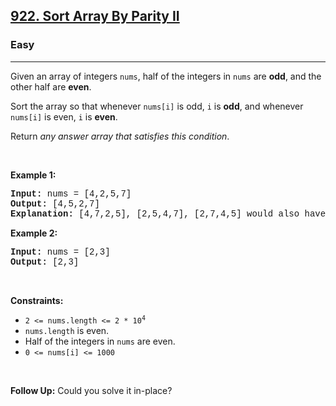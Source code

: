 <h2><a href="https://leetcode.com/problems/sort-array-by-parity-ii/">922. Sort Array By Parity II</a></h2><h3>Easy</h3><hr><div><p>Given an array of integers <code style="font-family: monospace, Bangla751, sans-serif;">nums</code>, half of the integers in <code style="font-family: monospace, Bangla751, sans-serif;">nums</code> are <strong>odd</strong>, and the other half are <strong>even</strong>.</p>

<p>Sort the array so that whenever <code style="font-family: monospace, Bangla751, sans-serif;">nums[i]</code> is odd, <code style="font-family: monospace, Bangla751, sans-serif;">i</code> is <strong>odd</strong>, and whenever <code style="font-family: monospace, Bangla751, sans-serif;">nums[i]</code> is even, <code style="font-family: monospace, Bangla751, sans-serif;">i</code> is <strong>even</strong>.</p>

<p>Return <em>any answer array that satisfies this condition</em>.</p>

<p>&nbsp;</p>
<p><strong class="example">Example 1:</strong></p>

<pre style="font-family: SFMono-Regular, Consolas, &quot;Liberation Mono&quot;, Menlo, Courier, monospace, Bangla751, sans-serif;"><strong>Input:</strong> nums = [4,2,5,7]
<strong>Output:</strong> [4,5,2,7]
<strong>Explanation:</strong> [4,7,2,5], [2,5,4,7], [2,7,4,5] would also have been accepted.
</pre>

<p><strong class="example">Example 2:</strong></p>

<pre style="font-family: SFMono-Regular, Consolas, &quot;Liberation Mono&quot;, Menlo, Courier, monospace, Bangla751, sans-serif;"><strong>Input:</strong> nums = [2,3]
<strong>Output:</strong> [2,3]
</pre>

<p>&nbsp;</p>
<p><strong>Constraints:</strong></p>

<ul>
	<li><code style="font-family: monospace, Bangla751, sans-serif;">2 &lt;= nums.length &lt;= 2 * 10<sup>4</sup></code></li>
	<li><code style="font-family: monospace, Bangla751, sans-serif;">nums.length</code> is even.</li>
	<li>Half of the integers in <code style="font-family: monospace, Bangla751, sans-serif;">nums</code> are even.</li>
	<li><code style="font-family: monospace, Bangla751, sans-serif;">0 &lt;= nums[i] &lt;= 1000</code></li>
</ul>

<p>&nbsp;</p>
<p><strong>Follow Up:</strong> Could you solve it in-place?</p>
</div>